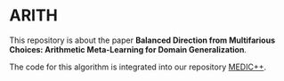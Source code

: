 # ARITH
This repository is about the paper **Balanced Direction from Multifarious Choices: Arithmetic Meta-Learning for Domain Generalization**.

The code for this algorithm is integrated into our repository [MEDIC++](https://github.com/zzwdx/MEDIC-plus).
